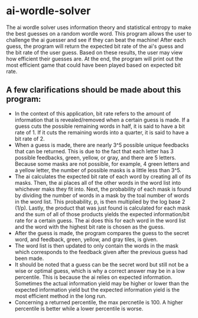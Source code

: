 # ai-wordle-solver

The ai wordle solver uses information theory and statistical entropy to make the best guesses on a random wordle word. This program allows the user to challenge the ai guesser and see if they can beat the machine! After each guess, the program will return the expected bit rate of the ai's guess and the bit rate of the user guess. Based on these results, the user may view how efficient their guesses are. At the end, the program will print out the most efficient game that could have been played based on expected bit rate.




A few clarifications should be made about this program:
------------------------------------------------------------------------------------------------------------------------------------------------------
- In the context of this application, bit rate refers to the amount of information that is revealed/removed when a certain guess is made. If a guess cuts the possible remaining words in half, it is said to have a bit rate of 1. If it cuts the remaining words into a quarter, it is said to have a bit rate of 2. 
- When a guess is made, there are nearly 3^5 possible unique feedbacks that can be returned. This is due to the fact that each letter has 3 possible feedbacks, green, yellow, or gray, and there are 5 letters. Because some masks are not possible, for example, 4 green letters and a yellow letter, the number of possible masks is a little less than 3^5.
- The ai calculates the expected bit rate of each word by creating all of its masks. Then, the ai places all of the other words in the word list into whichever maks they fit into. Next, the probability of each mask is found by dividing the number of words in a mask by the toal number of words in the word list. This probability, p, is then multiplied by the log base 2 (1/p). Lastly, the product that was just found is calculated for each mask and the sum of all of those products yields the expected information/bit rate for a certain guess. The ai does this for each word in the word list and the word with the highest bit rate is chosen as the guess.
- After the guess is made, the program compares the guess to the secret word, and feedback, green, yellow, and gray tiles, is given.
- The word list is then updated to only contain the words in the mask which corresponds to the feedback given after the previous guess had been made.
- It should be noted that a guess can be the secret word but still not be a wise or optimal guess, which is why a correct answer may be in a low percentile. This is because the ai relies on expected information. Sometimes the actual information yield may be higher or lower than the expected information yield but the expected information yield is the most efficient method in the long run.
- Concerning a returned percentile, the max percnetile is 100. A higher percentile is better while a lower percentile is worse.
